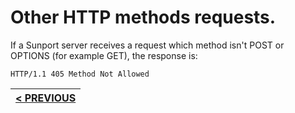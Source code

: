 # Other HTTP methods requests.

If a Sunport server receives a request which method isn't POST or OPTIONS (for example GET), the response is:

```http
HTTP/1.1 405 Method Not Allowed
```


| [< PREVIOUS](generic_requests.md) |
|:-------------------------------:|
